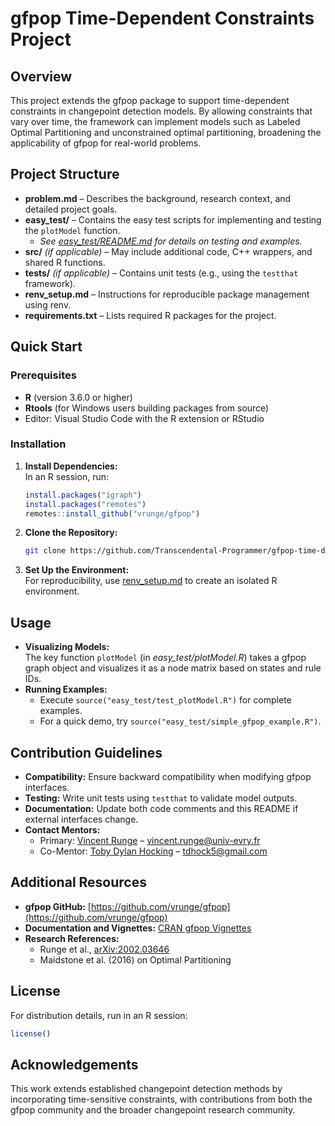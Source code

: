 # gfpop Time-Dependent Constraints Project

## Overview

This project extends the gfpop package to support time-dependent constraints in changepoint detection models. By allowing constraints that vary over time, the framework can implement models such as Labeled Optimal Partitioning and unconstrained optimal partitioning, broadening the applicability of gfpop for real-world problems.

## Project Structure

- **problem.md** – Describes the background, research context, and detailed project goals.
- **easy_test/** – Contains the easy test scripts for implementing and testing the `plotModel` function.
  - *See [easy_test/README.md](easy_test/README.md) for details on testing and examples.*
- **src/** *(if applicable)* – May include additional code, C++ wrappers, and shared R functions.
- **tests/** *(if applicable)* – Contains unit tests (e.g., using the `testthat` framework).
- **renv_setup.md** – Instructions for reproducible package management using renv.
- **requirements.txt** – Lists required R packages for the project.

## Quick Start

### Prerequisites

- **R** (version 3.6.0 or higher)
- **Rtools** (for Windows users building packages from source)
- Editor: Visual Studio Code with the R extension or RStudio

### Installation

1. **Install Dependencies:**  
   In an R session, run:
   ```r
   install.packages("igraph")
   install.packages("remotes")
   remotes::install_github("vrunge/gfpop")
   ```
2. **Clone the Repository:**
   ```bash
   git clone https://github.com/Transcendental-Programmer/gfpop-time-dependent-constraints.git
   ```
3. **Set Up the Environment:**  
   For reproducibility, use [renv_setup.md](renv_setup.md) to create an isolated R environment.

## Usage

- **Visualizing Models:**  
  The key function `plotModel` (in *easy_test/plotModel.R*) takes a gfpop graph object and visualizes it as a node matrix based on states and rule IDs.
- **Running Examples:**  
  - Execute `source("easy_test/test_plotModel.R")` for complete examples.
  - For a quick demo, try `source("easy_test/simple_gfpop_example.R")`.

## Contribution Guidelines

- **Compatibility:** Ensure backward compatibility when modifying gfpop interfaces.
- **Testing:** Write unit tests using `testthat` to validate model outputs.
- **Documentation:** Update both code comments and this README if external interfaces change.
- **Contact Mentors:**
  - Primary: [Vincent Runge](https://github.com/vrunge) – vincent.runge@univ-evry.fr
  - Co-Mentor: [Toby Dylan Hocking](https://github.com/tdhock) – tdhock5@gmail.com

## Additional Resources

- **gfpop GitHub:** [https://github.com/vrunge/gfpop](https://github.com/vrunge/gfpop)
- **Documentation and Vignettes:** [CRAN gfpop Vignettes](https://cran.r-project.org/web/packages/gfpop/vignettes/)
- **Research References:**
  - Runge et al., [arXiv:2002.03646](https://arxiv.org/abs/2002.03646)
  - Maidstone et al. (2016) on Optimal Partitioning

## License

For distribution details, run in an R session:
```r
license()
```

## Acknowledgements

This work extends established changepoint detection methods by incorporating time-sensitive constraints, with contributions from both the gfpop community and the broader changepoint research community.


